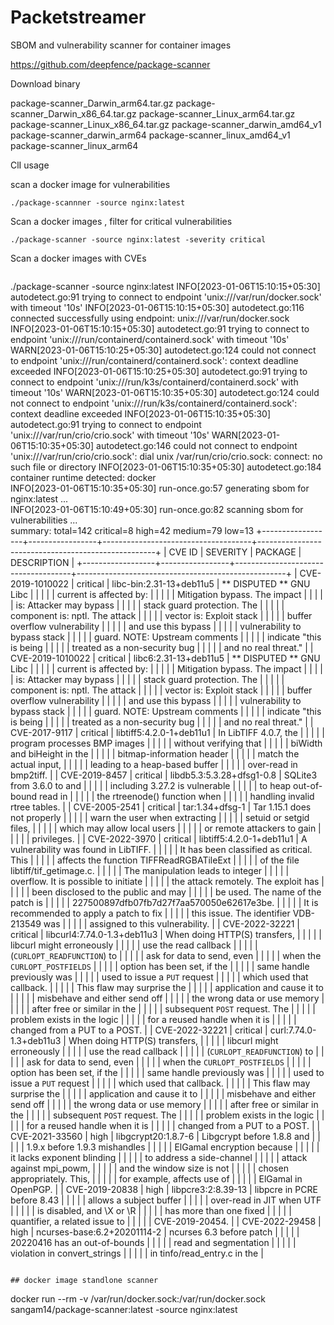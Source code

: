 
# Packetstreamer 

SBOM and vulnerability scanner for container images


https://github.com/deepfence/package-scanner


Download binary 

package-scanner_Darwin_arm64.tar.gz
package-scanner_Darwin_x86_64.tar.gz
package-scanner_Linux_arm64.tar.gz
package-scanner_Linux_x86_64.tar.gz
package-scanner_darwin_amd64_v1
package-scanner_darwin_arm64
package-scanner_linux_amd64_v1
package-scanner_linux_arm64


ClI usage

scan a docker image for vulnerabilities 

``` 
./package-scannner -source nginx:latest
```

Scan a docker images , filter for critical vulnerabilities 

```
./package-scanner -source nginx:latest -severity critical
```

Scan a docker images with CVEs 

```
```
./package-scanner -source nginx:latest
INFO[2023-01-06T15:10:15+05:30] autodetect.go:91 trying to connect to endpoint 'unix:///var/run/docker.sock' with timeout '10s' 
INFO[2023-01-06T15:10:15+05:30] autodetect.go:116 connected successfully using endpoint: unix:///var/run/docker.sock 
INFO[2023-01-06T15:10:15+05:30] autodetect.go:91 trying to connect to endpoint 'unix:///run/containerd/containerd.sock' with timeout '10s' 
WARN[2023-01-06T15:10:25+05:30] autodetect.go:124 could not connect to endpoint 'unix:///run/containerd/containerd.sock': context deadline exceeded 
INFO[2023-01-06T15:10:25+05:30] autodetect.go:91 trying to connect to endpoint 'unix:///run/k3s/containerd/containerd.sock' with timeout '10s' 
WARN[2023-01-06T15:10:35+05:30] autodetect.go:124 could not connect to endpoint 'unix:///run/k3s/containerd/containerd.sock': context deadline exceeded 
INFO[2023-01-06T15:10:35+05:30] autodetect.go:91 trying to connect to endpoint 'unix:///var/run/crio/crio.sock' with timeout '10s' 
WARN[2023-01-06T15:10:35+05:30] autodetect.go:146 could not connect to endpoint 'unix:///var/run/crio/crio.sock': dial unix /var/run/crio/crio.sock: connect: no such file or directory 
INFO[2023-01-06T15:10:35+05:30] autodetect.go:184 container runtime detected: docker           
INFO[2023-01-06T15:10:35+05:30] run-once.go:57 generating sbom for nginx:latest ...         
INFO[2023-01-06T15:10:49+05:30] run-once.go:82 scanning sbom for vulnerabilities ...        
summary:
 total=142 critical=8 high=42 medium=79 low=13
+------------------+-----------------+-------------------------------------+----------------------------------------------------+
|      CVE ID      |    SEVERITY     |               PACKAGE               |                    DESCRIPTION                     |
+------------------+-----------------+-------------------------------------+----------------------------------------------------+
| CVE-2019-1010022 | critical        | libc-bin:2.31-13+deb11u5            | ** DISPUTED ** GNU Libc                            |
|                  |                 |                                     | current is affected by:                            |
|                  |                 |                                     | Mitigation bypass. The impact                      |
|                  |                 |                                     | is: Attacker may bypass                            |
|                  |                 |                                     | stack guard protection. The                        |
|                  |                 |                                     | component is: nptl. The attack                     |
|                  |                 |                                     | vector is: Exploit stack                           |
|                  |                 |                                     | buffer overflow vulnerability                      |
|                  |                 |                                     | and use this bypass                                |
|                  |                 |                                     | vulnerability to bypass stack                      |
|                  |                 |                                     | guard. NOTE: Upstream comments                     |
|                  |                 |                                     | indicate "this is being                            |
|                  |                 |                                     | treated as a non-security bug                      |
|                  |                 |                                     | and no real threat."                               |
| CVE-2019-1010022 | critical        | libc6:2.31-13+deb11u5               | ** DISPUTED ** GNU Libc                            |
|                  |                 |                                     | current is affected by:                            |
|                  |                 |                                     | Mitigation bypass. The impact                      |
|                  |                 |                                     | is: Attacker may bypass                            |
|                  |                 |                                     | stack guard protection. The                        |
|                  |                 |                                     | component is: nptl. The attack                     |
|                  |                 |                                     | vector is: Exploit stack                           |
|                  |                 |                                     | buffer overflow vulnerability                      |
|                  |                 |                                     | and use this bypass                                |
|                  |                 |                                     | vulnerability to bypass stack                      |
|                  |                 |                                     | guard. NOTE: Upstream comments                     |
|                  |                 |                                     | indicate "this is being                            |
|                  |                 |                                     | treated as a non-security bug                      |
|                  |                 |                                     | and no real threat."                               |
| CVE-2017-9117    | critical        | libtiff5:4.2.0-1+deb11u1            | In LibTIFF 4.0.7, the                              |
|                  |                 |                                     | program processes BMP images                       |
|                  |                 |                                     | without verifying that                             |
|                  |                 |                                     | biWidth and biHeight in the                        |
|                  |                 |                                     | bitmap-information header                          |
|                  |                 |                                     | match the actual input,                            |
|                  |                 |                                     | leading to a heap-based buffer                     |
|                  |                 |                                     | over-read in bmp2tiff.                             |
| CVE-2019-8457    | critical        | libdb5.3:5.3.28+dfsg1-0.8           | SQLite3 from 3.6.0 to and                          |
|                  |                 |                                     | including 3.27.2 is vulnerable                     |
|                  |                 |                                     | to heap out-of-bound read in                       |
|                  |                 |                                     | the rtreenode() function when                      |
|                  |                 |                                     | handling invalid rtree tables.                     |
| CVE-2005-2541    | critical        | tar:1.34+dfsg-1                     | Tar 1.15.1 does not properly                       |
|                  |                 |                                     | warn the user when extracting                      |
|                  |                 |                                     | setuid or setgid files,                            |
|                  |                 |                                     | which may allow local users                        |
|                  |                 |                                     | or remote attackers to gain                        |
|                  |                 |                                     | privileges.                                        |
| CVE-2022-3970    | critical        | libtiff5:4.2.0-1+deb11u1            | A vulnerability was found in LibTIFF.              |
|                  |                 |                                     | It has been classified as critical. This           |
|                  |                 |                                     | affects the function TIFFReadRGBATileExt           |
|                  |                 |                                     | of the file libtiff/tif_getimage.c.                |
|                  |                 |                                     | The manipulation leads to integer                  |
|                  |                 |                                     | overflow. It is possible to initiate               |
|                  |                 |                                     | the attack remotely. The exploit has               |
|                  |                 |                                     | been disclosed to the public and may               |
|                  |                 |                                     | be used. The name of the patch is                  |
|                  |                 |                                     | 227500897dfb07fb7d27f7aa570050e62617e3be.          |
|                  |                 |                                     | It is recommended to apply a patch to fix          |
|                  |                 |                                     | this issue. The identifier VDB-213549 was          |
|                  |                 |                                     | assigned to this vulnerability.                    |
| CVE-2022-32221   | critical        | libcurl4:7.74.0-1.3+deb11u3         | When doing HTTP(S) transfers,                      |
|                  |                 |                                     | libcurl might erroneously                          |
|                  |                 |                                     | use the read callback                              |
|                  |                 |                                     | (`CURLOPT_READFUNCTION`) to                        |
|                  |                 |                                     | ask for data to send, even                         |
|                  |                 |                                     | when the `CURLOPT_POSTFIELDS`                      |
|                  |                 |                                     | option has been set, if the                        |
|                  |                 |                                     | same handle previously was                         |
|                  |                 |                                     | used to issue a `PUT` request                      |
|                  |                 |                                     | which used that callback.                          |
|                  |                 |                                     | This flaw may surprise the                         |
|                  |                 |                                     | application and cause it to                        |
|                  |                 |                                     | misbehave and either send off                      |
|                  |                 |                                     | the wrong data or use memory                       |
|                  |                 |                                     | after free or similar in the                       |
|                  |                 |                                     | subsequent `POST` request. The                     |
|                  |                 |                                     | problem exists in the logic                        |
|                  |                 |                                     | for a reused handle when it is                     |
|                  |                 |                                     | changed from a PUT to a POST.                      |
| CVE-2022-32221   | critical        | curl:7.74.0-1.3+deb11u3             | When doing HTTP(S) transfers,                      |
|                  |                 |                                     | libcurl might erroneously                          |
|                  |                 |                                     | use the read callback                              |
|                  |                 |                                     | (`CURLOPT_READFUNCTION`) to                        |
|                  |                 |                                     | ask for data to send, even                         |
|                  |                 |                                     | when the `CURLOPT_POSTFIELDS`                      |
|                  |                 |                                     | option has been set, if the                        |
|                  |                 |                                     | same handle previously was                         |
|                  |                 |                                     | used to issue a `PUT` request                      |
|                  |                 |                                     | which used that callback.                          |
|                  |                 |                                     | This flaw may surprise the                         |
|                  |                 |                                     | application and cause it to                        |
|                  |                 |                                     | misbehave and either send off                      |
|                  |                 |                                     | the wrong data or use memory                       |
|                  |                 |                                     | after free or similar in the                       |
|                  |                 |                                     | subsequent `POST` request. The                     |
|                  |                 |                                     | problem exists in the logic                        |
|                  |                 |                                     | for a reused handle when it is                     |
|                  |                 |                                     | changed from a PUT to a POST.                      |
| CVE-2021-33560   | high            | libgcrypt20:1.8.7-6                 | Libgcrypt before 1.8.8 and                         |
|                  |                 |                                     | 1.9.x before 1.9.3 mishandles                      |
|                  |                 |                                     | ElGamal encryption because                         |
|                  |                 |                                     | it lacks exponent blinding                         |
|                  |                 |                                     | to address a side-channel                          |
|                  |                 |                                     | attack against mpi_powm,                           |
|                  |                 |                                     | and the window size is not                         |
|                  |                 |                                     | chosen appropriately. This,                        |
|                  |                 |                                     | for example, affects use of                        |
|                  |                 |                                     | ElGamal in OpenPGP.                                |
| CVE-2019-20838   | high            | libpcre3:2:8.39-13                  | libpcre in PCRE before 8.43                        |
|                  |                 |                                     | allows a subject buffer                            |
|                  |                 |                                     | over-read in JIT when UTF                          |
|                  |                 |                                     | is disabled, and \X or \R                          |
|                  |                 |                                     | has more than one fixed                            |
|                  |                 |                                     | quantifier, a related issue to                     |
|                  |                 |                                     | CVE-2019-20454.                                    |
| CVE-2022-29458   | high            | ncurses-base:6.2+20201114-2         | ncurses 6.3 before patch                           |
|                  |                 |                                     | 20220416 has an out-of-bounds                      |
|                  |                 |                                     | read and segmentation                              |
|                  |                 |                                     | violation in convert_strings                       |
|                  |                 |                                     | in tinfo/read_entry.c in the                       |





```

## docker image standlone scanner

``` 
docker run --rm -v /var/run/docker.sock:/var/run/docker.sock sangam14/package-scanner:latest -source nginx:latest
```
